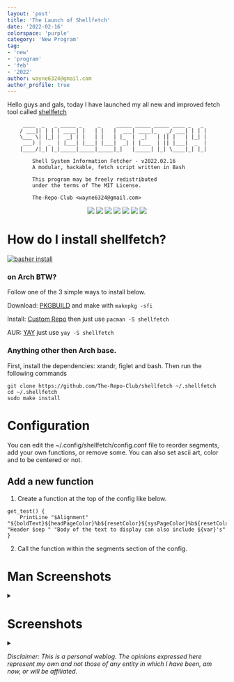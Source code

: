 ```yaml
---
layout: 'post'
title: 'The Launch of Shellfetch'
date: '2022-02-16'
colorspace: 'purple'
category: 'New Program'
tag:
- 'new'
- 'program'
- 'feb'
- '2022'
author: wayne6324@gmail.com
author_profile: true
---
```


Hello guys and gals, today I have launched my all new and improved fetch tool called [shellfetch](https://github.com/The-Repo-Club/shellfetch)

<!-- more -->

```
     ____  _   _ _____ _     _     _____ _____ _____ ____ _   _
    / ___|| | | | ____| |   | |   |  ___| ____|_   _/ ___| | | |
    \___ \| |_| |  _| | |   | |   | |_  |  _|   | || |   | |_| |
     ___) |  _  | |___| |___| |___|  _| | |___  | || |___|  _  |
    |____/|_| |_|_____|_____|_____|_|   |_____| |_| \____|_| |_|

        Shell System Information Fetcher - v2022.02.16
        A modular, hackable, fetch script written in Bash

        This program may be freely redistributed
        under the terms of The MIT License.

        The-Repo-Club <wayne6324@gmail.com>
```

<p align='center'>
    <img src='https://img.shields.io/badge/Maintained-Yes-green?colorA=434c5e&colorB=ff59f9&style=flat-square'>
    <img src='https://img.shields.io/github/last-commit/The-Repo-Club/shellfetch?colorA=434c5e&colorB=ff59f9&style=flat-square'>
    <img src='https://img.shields.io/github/repo-size/The-Repo-Club/shellfetch?colorA=434c5e&colorB=ff59f9&style=flat-square'>
    <img src='https://img.shields.io/github/issues/The-Repo-Club/shellfetch?colorA=434c5e&colorB=ff59f9&style=flat-square'>
    <img src='https://img.shields.io/github/stars/The-Repo-Club/shellfetch?colorA=434c5e&colorB=ff59f9&style=flat-square'>
    <img src='https://img.shields.io/github/forks/The-Repo-Club/shellfetch?colorA=434c5e&colorB=ff59f9&style=flat-square'>
    <img src='https://img.shields.io/github/commit-activity/m/The-Repo-Club/shellfetch?colorA=434c5e&colorB=ff59f9&style=flat-square'>
</p>

# How do I install shellfetch?

[![basher install](https://www.basher.it/assets/logo/basher_install.svg)](https://github.com/basherpm/basher)

### on Arch BTW?

Follow one of the 3 simple ways to install below.

Download: [PKGBUILD](https://github.com/The-Repo-Club/ArchAUR/raw/main/shellfetch/PKGBUILD) and make with `makepkg -sfi`

Install: [Custom Repo](https://arch.therepo.club/) then just use `pacman -S shellfetch`

AUR: [YAY](https://aur.archlinux.org/packages/shellfetch) just use `yay -S shellfetch`

### Anything other then Arch base.

First, install the dependencies: xrandr, figlet and bash.
Then run the following commands

```
git clone https://github.com/The-Repo-Club/shellfetch ~/.shellfetch
cd ~/.shellfetch
sudo make install
```

# Configuration

You can edit the ~/.config/shellfetch/config.conf file to reorder segments, add your own functions, or remove some.
You can also set ascii art, color and to be centered or not.

## Add a new function

1. Create a function at the top of the config like below.

```
get_test() {
    PrintLine "$Alignment" "${boldText}${headPageColor}%b${resetColor}${sysPageColor}%b${resetColor}" "Header $sep " "Body of the text to display can also include ${var}'s"
}
```

2. Call the function within the segments section of the config.

# Man Screenshots

<details>
    <summary><span class="right"><i class="fa-solid fa-caret-down"></i></span></summary>

<img src="https://github.com/The-Repo-Club/shellfetch/raw/main/screenshots/man.png" alt="man" style="max-width: 100%;">

</details>

# Screenshots

<details>
    <summary><span class="right"><i class="fa-solid fa-caret-down"></i></span></summary>

<img src="https://github.com/The-Repo-Club/shellfetch/raw/main/screenshots/1.png" alt="screenshot1" style="max-width: 100%;">
<img src="https://github.com/The-Repo-Club/shellfetch/raw/main/screenshots/2.png" alt="screenshot2" style="max-width: 100%;">
<img src="https://github.com/The-Repo-Club/shellfetch/raw/main/screenshots/3.png" alt="screenshot3" style="max-width: 100%;">
<img src="https://github.com/The-Repo-Club/shellfetch/raw/main/screenshots/4.png" alt="screenshot4" style="max-width: 100%;">

</details>

_Disclaimer: This is a personal weblog. The opinions expressed here represent my own and not those of any entity in which I have been, am now, or will be affiliated._

